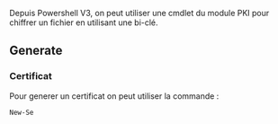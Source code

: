 
Depuis Powershell V3, on peut utiliser une cmdlet du module PKI pour chiffrer un fichier en utilisant une bi-clé.

## __Generate__

### Certificat

Pour generer un certificat on peut utiliser la commande : 

```powershell
New-Se
```